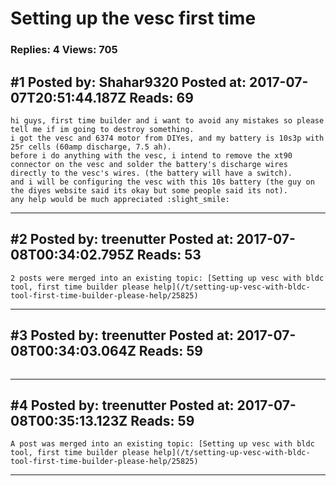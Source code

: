# Setting up the vesc first time

### Replies: 4 Views: 705

## \#1 Posted by: Shahar9320 Posted at: 2017-07-07T20:51:44.187Z Reads: 69

```
hi guys, first time builder and i want to avoid any mistakes so please tell me if im going to destroy something.
i got the vesc and 6374 motor from DIYes, and my battery is 10s3p with 25r cells (60amp discharge, 7.5 ah).
before i do anything with the vesc, i intend to remove the xt90 connector on the vesc and solder the battery's discharge wires directly to the vesc's wires. (the battery will have a switch).
and i will be configuring the vesc with this 10s battery (the guy on the diyes website said its okay but some people said its not).
any help would be much appreciated :slight_smile:
```

---
## \#2 Posted by: treenutter Posted at: 2017-07-08T00:34:02.795Z Reads: 53

```
2 posts were merged into an existing topic: [Setting up vesc with bldc tool, first time builder please help](/t/setting-up-vesc-with-bldc-tool-first-time-builder-please-help/25825)
```

---
## \#3 Posted by: treenutter Posted at: 2017-07-08T00:34:03.064Z Reads: 59

```

```

---
## \#4 Posted by: treenutter Posted at: 2017-07-08T00:35:13.123Z Reads: 59

```
A post was merged into an existing topic: [Setting up vesc with bldc tool, first time builder please help](/t/setting-up-vesc-with-bldc-tool-first-time-builder-please-help/25825)
```

---
